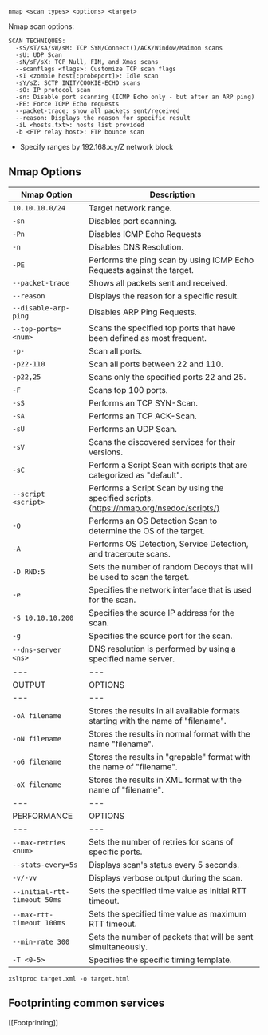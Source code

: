 ```nmap base command
nmap <scan types> <options> <target>
```

Nmap scan options:
```nmap-scan-techniques
SCAN TECHNIQUES:
  -sS/sT/sA/sW/sM: TCP SYN/Connect()/ACK/Window/Maimon scans
  -sU: UDP Scan
  -sN/sF/sX: TCP Null, FIN, and Xmas scans
  --scanflags <flags>: Customize TCP scan flags
  -sI <zombie host[:probeport]>: Idle scan
  -sY/sZ: SCTP INIT/COOKIE-ECHO scans
  -sO: IP protocol scan
  -sn: Disable port scanning (ICMP Echo only - but after an ARP ping)
  -PE: Force ICMP Echo requests
  --packet-trace: show all packets sent/received
  --reason: Displays the reason for specific result
  -iL <hosts.txt>: hosts list provided
  -b <FTP relay host>: FTP bounce scan
```

- Specify ranges by 192.168.x.y/Z network block

## Nmap Options

|**Nmap Option**|**Description**|
|---|---|
|`10.10.10.0/24`|Target network range.|
|`-sn`|Disables port scanning.|
|`-Pn`|Disables ICMP Echo Requests|
|`-n`|Disables DNS Resolution.|
|`-PE`|Performs the ping scan by using ICMP Echo Requests against the target.|
|`--packet-trace`|Shows all packets sent and received.|
|`--reason`|Displays the reason for a specific result.|
|`--disable-arp-ping`|Disables ARP Ping Requests.|
|`--top-ports=<num>`|Scans the specified top ports that have been defined as most frequent.|
|`-p-`|Scan all ports.|
|`-p22-110`|Scan all ports between 22 and 110.|
|`-p22,25`|Scans only the specified ports 22 and 25.|
|`-F`|Scans top 100 ports.|
|`-sS`|Performs an TCP SYN-Scan.|
|`-sA`|Performs an TCP ACK-Scan.|
|`-sU`|Performs an UDP Scan.|
|`-sV`|Scans the discovered services for their versions.|
|`-sC`|Perform a Script Scan with scripts that are categorized as "default".|
|`--script <script>`|Performs a Script Scan by using the specified scripts. {https://nmap.org/nsedoc/scripts/}|
|`-O`|Performs an OS Detection Scan to determine the OS of the target.|
|`-A`|Performs OS Detection, Service Detection, and traceroute scans.|
|`-D RND:5`|Sets the number of random Decoys that will be used to scan the target.|
|`-e`|Specifies the network interface that is used for the scan.|
|`-S 10.10.10.200`|Specifies the source IP address for the scan.|
|`-g`|Specifies the source port for the scan.|
|`--dns-server <ns>`|DNS resolution is performed by using a specified name server.|
|---|---|
| OUTPUT  | OPTIONS  |
|---|---|
|`-oA filename`|Stores the results in all available formats starting with the name of "filename".|
|`-oN filename`|Stores the results in normal format with the name "filename".|
|`-oG filename`|Stores the results in "grepable" format with the name of "filename".|
|`-oX filename`|Stores the results in XML format with the name of "filename".|
|---|---|
| PERFORMANCE  | OPTIONS  |
|---|---|
|`--max-retries <num>`|Sets the number of retries for scans of specific ports.|
|`--stats-every=5s`|Displays scan's status every 5 seconds.|
|`-v/-vv`|Displays verbose output during the scan.|
|`--initial-rtt-timeout 50ms`|Sets the specified time value as initial RTT timeout.|
|`--max-rtt-timeout 100ms`|Sets the specified time value as maximum RTT timeout.|
|`--min-rate 300`|Sets the number of packets that will be sent simultaneously.|
|`-T <0-5>`|Specifies the specific timing template.|

```nmap-process-xml-output
xsltproc target.xml -o target.html
```


## Footprinting common services

[[Footprinting]]